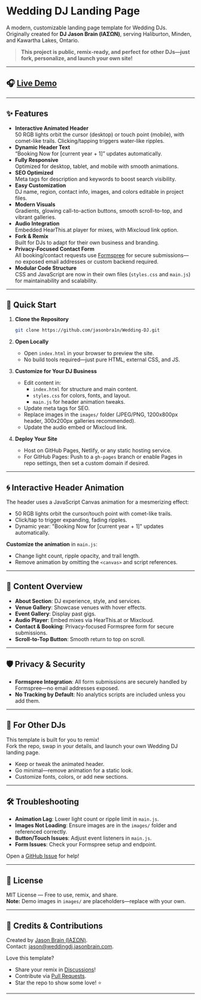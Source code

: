 # Wedding DJ Landing Page

A modern, customizable landing page template for Wedding DJs.  
Originally created for **DJ Jason Brain (ΙΑΣΩΝ)**, serving Haliburton, Minden, and Kawartha Lakes, Ontario.

> **This project is public, remix-ready, and perfect for other DJs—just fork, personalize, and launch your own site!**

---

## 🎧 [Live Demo](https://weddingdj.jasonbrain.com/)

---

## ✨ Features

- **Interactive Animated Header**  
  50 RGB lights orbit the cursor (desktop) or touch point (mobile), with comet-like trails. Clicking/tapping triggers water-like ripples.
- **Dynamic Header Text**  
  “Booking Now for [current year + 1]” updates automatically.
- **Fully Responsive**  
  Optimized for desktop, tablet, and mobile with smooth animations.
- **SEO Optimized**  
  Meta tags for description and keywords to boost search visibility.
- **Easy Customization**  
  DJ name, region, contact info, images, and colors editable in project files.
- **Modern Visuals**  
  Gradients, glowing call-to-action buttons, smooth scroll-to-top, and vibrant galleries.
- **Audio Integration**  
  Embedded HearThis.at player for mixes, with Mixcloud link option.
- **Fork & Remix**  
  Built for DJs to adapt for their own business and branding.
- **Privacy-Focused Contact Form**  
  All booking/contact requests use [Formspree](https://formspree.io/) for secure submissions—no exposed email addresses or custom backend required.
- **Modular Code Structure**  
  CSS and JavaScript are now in their own files (`styles.css` and `main.js`) for maintainability and scalability.

---

## 🚀 Quick Start

1. **Clone the Repository**
    ```sh
    git clone https://github.com/jasonbra1n/Wedding-DJ.git
    ```

2. **Open Locally**
    - Open `index.html` in your browser to preview the site.
    - No build tools required—just pure HTML, external CSS, and JS.

3. **Customize for Your DJ Business**
    - Edit content in:
        - `index.html` for structure and main content.
        - `styles.css` for colors, fonts, and layout.
        - `main.js` for header animation tweaks.
    - Update meta tags for SEO.
    - Replace images in the `images/` folder (JPEG/PNG, 1200x800px header, 300x200px galleries recommended).
    - Update the audio embed or Mixcloud link.

4. **Deploy Your Site**
    - Host on GitHub Pages, Netlify, or any static hosting service.
    - For GitHub Pages: Push to a `gh-pages` branch or enable Pages in repo settings, then set a custom domain if desired.

---

## 🌀 Interactive Header Animation

The header uses a JavaScript Canvas animation for a mesmerizing effect:
- 50 RGB lights orbit the cursor/touch point with comet-like trails.
- Click/tap to trigger expanding, fading ripples.
- Dynamic year: "Booking Now for [current year + 1]" updates automatically.

**Customize the animation** in `main.js`:
- Change light count, ripple opacity, and trail length.
- Remove animation by omitting the `<canvas>` and script references.

---

## 📸 Content Overview

- **About Section**: DJ experience, style, and services.
- **Venue Gallery**: Showcase venues with hover effects.
- **Event Gallery**: Display past gigs.
- **Audio Player**: Embed mixes via HearThis.at or Mixcloud.
- **Contact & Booking**: Privacy-focused Formspree form for secure submissions.
- **Scroll-to-Top Button**: Smooth return to top on scroll.

---

## 🛡️ Privacy & Security

- **Formspree Integration**: All form submissions are securely handled by Formspree—no email addresses exposed.
- **No Tracking by Default**: No analytics scripts are included unless you add them.

---

## 🔀 For Other DJs

This template is built for you to remix!  
Fork the repo, swap in your details, and launch your own Wedding DJ landing page.

- Keep or tweak the animated header.
- Go minimal—remove animation for a static look.
- Customize fonts, colors, or add new sections.

---

## 🛠️ Troubleshooting

- **Animation Lag**: Lower light count or ripple limit in `main.js`.
- **Images Not Loading**: Ensure images are in the `images/` folder and referenced correctly.
- **Button/Touch Issues**: Adjust event listeners in `main.js`.
- **Form Issues**: Check your Formspree setup and endpoint.

Open a [GitHub Issue](https://github.com/jasonbra1n/Wedding-DJ/issues) for help!

---

## 📄 License

MIT License — Free to use, remix, and share.  
**Note:** Demo images in `images/` are placeholders—replace with your own.

---

## 👋 Credits & Contributions

Created by [Jason Brain (ΙΑΣΩΝ)](https://jasonbrain.com).  
Contact: [jason@weddingdj.jasonbrain.com](mailto:jason@weddingdj.jasonbrain.com).

Love this template?
- Share your remix in [Discussions](https://github.com/jasonbra1n/Wedding-DJ/discussions)!
- Contribute via [Pull Requests](https://github.com/jasonbra1n/Wedding-DJ/pulls).
- Star the repo to show some love! ⭐

---
